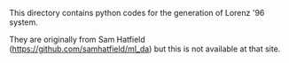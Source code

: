 This directory contains python codes for the generation of Lorenz '96 system.

They are originally from Sam Hatfield (https://github.com/samhatfield/ml_da) but this is not available at that site.
